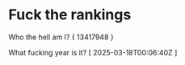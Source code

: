 # Fuck the rankings

Who the hell am I?
{ 13417948 }

What fucking year is it?
[ 2025-03-18T00:06:40Z ]
